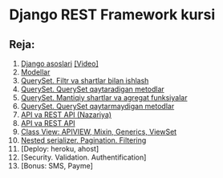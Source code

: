 # Django REST Framework kursi

## Reja:

1. [Django asoslari](https://telegra.ph/Django-1-dars-10-09)       [[Video]](https://www.youtube.com/playlist?list=PLZ67NWgKA8g7b-o4w5bm3B4fngZ2ug959) 
2. [Modellar](2.%20Modellar%20bilan%20ishlash)
3. [QuerySet. Filtr va shartlar bilan ishlash](3.%20QuerySet.%20Filtr%20va%20shartlar%20bilan%20ishlash)
4. [QuerySet. QuerySet qaytaradigan metodlar](4.%20QuerySet.%20QuerySet%20qaytaradigan%20metodlar)
5. [QuerySet. Mantiqiy shartlar va agregat funksiyalar](5.%20QuerySet.%20Mantiqiy%20shartlar%20va%20agregat%20funksiyalar)
6. [QuerySet. QuerySet qaytarmaydigan metodlar](6.%20QuerySet.%20QuerySet%20qaytarmaydigan%20metodlar)
7. [API va REST API (Nazariya)](7.%20API%20va%20REST%20API%20(Nazariya))
7. [API va REST API](7.%20API%20va%20REST%20API)
8. [Class View: APIVIEW, Mixin, Generics, ViewSet](8.%20Class%20view)
9. [Nested serializer. Pagination. Filtering](9.%20Nested%20serializer.%20Pagination.%20Filtering.%20Security)
10. [Deploy: heroku, ahost]
11. [Security. Validation. Authentification]
12. [Bonus: SMS, Payme]
    
